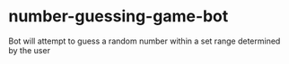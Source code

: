 # number-guessing-game-bot
Bot will attempt to guess a random number within a set range determined by the user
